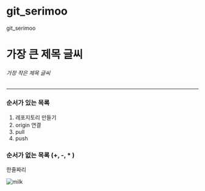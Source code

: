 # git_serimoo
git_serimoo


# 가장 큰 제목 글씨
###### 가장 작은 제목 글씨 

_ _ _ _ _


### 순서가 있는 목록 
1. 레포지토리 만들기 
2. origin 연결
3. pull 
4. push

### 순서가 없는 목록 (+, -, * )


한줄짜리 

<img alt="milk" src="https://github.com/ParkSeRim0531/git_serimoo/issues/2#issue-1374030183">

